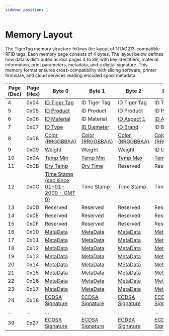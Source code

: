 ```yaml
---
sidebar_position: 1
---
```


# Memory Layout

The TigerTag memory structure follows the layout of NTAG213-compatible RFID tags. Each memory page consists of 4 bytes. The layout below defines how data is distributed across pages 4 to 39, with key identifiers, material information, print parameters, metadata, and a digital signature. This memory format ensures cross-compatibility with slicing software, printer firmware, and cloud services reading encoded spool metadata.

| Page (Dec) | Page (Hex) | Byte 0                                                                      | Byte 1                                              | Byte 2                                                   | Byte 3                                                   |
| ---------- | ---------- | --------------------------------------------------------------------------- | --------------------------------------------------- | -------------------------------------------------------- | -------------------------------------------------------- |
| 4          | 0x04       | [ID Tiger Tag](/docs/format/detail/#tigertagid)                             | ID Tiger Tag                                        | ID Tiger Tag                                             | ID Tiger Tag                                             |
| 5          | 0x05       | [ID Product](/docs/format/detail/#productid)                                | ID Product                                          | ID Product                                               | ID Product                                               |
| 6          | 0x06       | [ID Material](/docs/format/detail/#materialid)                              | ID Material                                         | [ID Aspect 1](/docs/format/detail/#aspect1id--aspect2id) | [ID Aspect 2](/docs/format/detail/#aspect1id--aspect2id) |
| 7          | 0x07       | [ID Type](/docs/format/detail/#typeid)                                      | [ID Diameter](/docs/format/detail/#diameterid)      | [ID Brand](/docs/format/detail/#brandid)                 | ID Brand                                                 |
| 8          | 0x08       | [Color (RRGGBBAA)](/docs/format/detail/#color)                              | [Color (RRGGBBAA)](/docs/format/detail/#color)      | [Color (RRGGBBAA)](/docs/format/detail/#color)           | [Color (RRGGBBAA)](/docs/format/detail/#color)           |
| 9          | 0x09       | [Weight](/docs/format/detail/#weight)                                       | Weight                                              | Weight                                                   | [ID Unit](/docs/format/detail/#weight)                   |
| 10         | 0x0A       | [Temp Min](/docs/format/detail/#tempmin--tempmax)                           | [Temp Min](/docs/format/detail/#tempmin--tempmax)   | [Temp Max](/docs/format/detail/#tempmin--tempmax)        | [Temp Max](/docs/format/detail/#tempmin--tempmax)        |
| 11         | 0x0B       | [Dry Temp](/docs/format/detail/#drytemp--drytime)                           | [Dry Time](/docs/format/detail/#drytemp--drytime)   | Reserved                                                 | Reserved                                                 |
| 12         | 0x0C       | [Time Stamp (sec since 01-01-2000 - GMT 0)](/docs/format/detail/#timestamp) | Time Stamp                                          | Time Stamp                                               | Time Stamp                                               |
| 13         | 0x0D       | Reserved                                                                    | Reserved                                            | Reserved                                                 | Reserved                                                 |
| 14         | 0x0E       | Reserved                                                                    | Reserved                                            | Reserved                                                 | Reserved                                                 |
| 15         | 0x0F       | Reserved                                                                    | Reserved                                            | Reserved                                                 | Reserved                                                 |
| 16         | 0x10       | [MetaData](/docs/format/detail/#metadata)                                   | [MetaData](/docs/format/detail/#metadata)           | [MetaData](/docs/format/detail/#metadata)                | [MetaData](/docs/format/detail/#metadata)                |
| 17         | 0x11       | [MetaData](/docs/format/detail/#metadata)                                   | [MetaData](/docs/format/detail/#metadata)           | [MetaData](/docs/format/detail/#metadata)                | [MetaData](/docs/format/detail/#metadata)                |
| 18         | 0x12       | [MetaData](/docs/format/detail/#metadata)                                   | [MetaData](/docs/format/detail/#metadata)           | [MetaData](/docs/format/detail/#metadata)                | [MetaData](/docs/format/detail/#metadata)                |
| 19         | 0x13       | [MetaData](/docs/format/detail/#metadata)                                   | [MetaData](/docs/format/detail/#metadata)           | [MetaData](/docs/format/detail/#metadata)                | [MetaData](/docs/format/detail/#metadata)                |
| 20         | 0x14       | [MetaData](/docs/format/detail/#metadata)                                   | [MetaData](/docs/format/detail/#metadata)           | [MetaData](/docs/format/detail/#metadata)                | [MetaData](/docs/format/detail/#metadata)                |
| 21         | 0x15       | [MetaData](/docs/format/detail/#metadata)                                   | [MetaData](/docs/format/detail/#metadata)           | [MetaData](/docs/format/detail/#metadata)                | [MetaData](/docs/format/detail/#metadata)                |
| 22         | 0x16       | [MetaData](/docs/format/detail/#metadata)                                   | [MetaData](/docs/format/detail/#metadata)           | [MetaData](/docs/format/detail/#metadata)                | [MetaData](/docs/format/detail/#metadata)                |
| 23         | 0x17       | [MetaData](/docs/format/detail/#metadata)                                   | [MetaData](/docs/format/detail/#metadata)           | [MetaData](/docs/format/detail/#metadata)                | [MetaData](/docs/format/detail/#metadata)                |
| 24         | 0x18       | [ECDSA Signature](/docs/format/detail/#ttsignature)                         | [ECDSA Signature](/docs/format/detail/#ttsignature) | [ECDSA Signature](/docs/format/detail/#ttsignature)      | [ECDSA Signature](/docs/format/detail/#ttsignature)      |
| ...        | ...        | ...                                                                         | ...                                                 | ...                                                      | ...                                                      |
| 39         | 0x27       | [ECDSA Signature](/docs/format/detail/#ttsignature)                         | [ECDSA Signature](/docs/format/detail/#ttsignature) | [ECDSA Signature](/docs/format/detail/#ttsignature)      | [ECDSA Signature](/docs/format/detail/#ttsignature)      |

